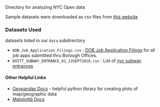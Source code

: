 Directory for analyzing NYC Open data

Sample datasets were downloaded as csv files from [this website](https://opendata.cityofnewyork.us)

### Datasets Used
datasets listed in our `data` subdirectory

* `DOB_Job_Application_Filings.csv` : [DOB Job Application Filings](https://data.cityofnewyork.us/Housing-Development/DOB-Job-Application-Filings/ic3t-wcy2) for all job apps submitted thru Borough Offices.
* `DOITT_SUBWAY_ENTRANCE_01_13SEPT2010.csv` : List of [nyc subway entrances](https://data.cityofnewyork.us/Transportation/Subway-Entrances/drex-xx56) 


#### Other Helpful Links
* [Geopandas Docs](https://geopandas.org/en/stable/docs/user_guide/mapping.html) - helpful python library for creating plots of map/geographic data
* [Matplotlib Docs](https://matplotlib.org)

